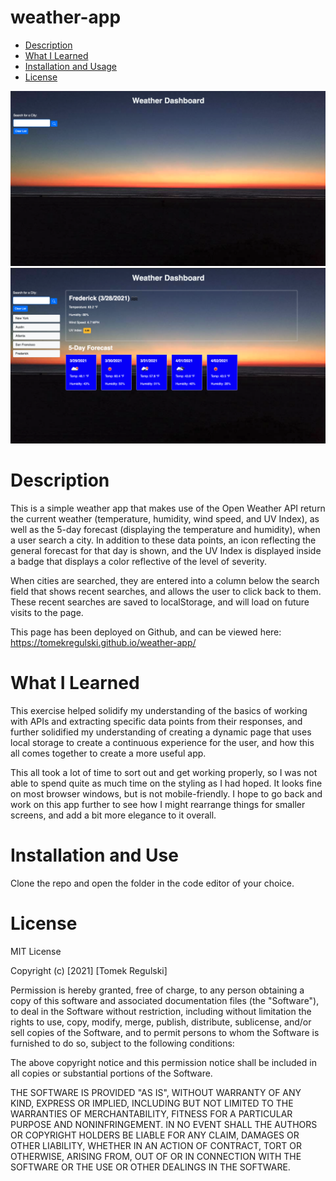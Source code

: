 # weather-app

* [Description ](#description)
* [What I Learned](#what-i-learned)
* [Installation and Usage](#installation-and-use)
* [License](#license)

![homepage main](assets/images/demo1.png)
![homepage main](assets/images/demo2.png)

# Description

This is a simple weather app that makes use of the Open Weather API return the current weather (temperature, humidity, wind speed, and UV Index), as well as the 5-day forecast (displaying the temperature and humidity), when a user search a city. In addition to these data points, an icon reflecting the general forecast for that day is shown, and the UV Index is displayed inside a badge that displays a color reflective of the level of severity. 

When cities are searched, they are entered into a column below the search field that shows recent searches, and allows the user to click back to them. These recent searches are saved to localStorage, and will load on future visits to the page. 

This page has been deployed on Github, and can be viewed here: https://tomekregulski.github.io/weather-app/


# What I Learned

This exercise helped solidify my understanding of the basics of working with APIs and extracting specific data points from their responses, and further solidified my understanding of creating a dynamic page that uses local storage to create a continuous experience for the user, and how this all comes together to create a more useful app.

This all took a lot of time to sort out and get working properly, so I was not able to spend quite as much time on the styling as I had hoped. It looks fine on most browser windows, but is not mobile-friendly. I hope to go back and work on this app further to see how I might rearrange things for smaller screens, and add a bit more elegance to it overall. 

# Installation and Use

Clone the repo and open the folder in the code editor of your choice. 

# License

MIT License

Copyright (c) [2021] [Tomek Regulski]

Permission is hereby granted, free of charge, to any person obtaining a copy
of this software and associated documentation files (the "Software"), to deal
in the Software without restriction, including without limitation the rights
to use, copy, modify, merge, publish, distribute, sublicense, and/or sell
copies of the Software, and to permit persons to whom the Software is
furnished to do so, subject to the following conditions:

The above copyright notice and this permission notice shall be included in all
copies or substantial portions of the Software.

THE SOFTWARE IS PROVIDED "AS IS", WITHOUT WARRANTY OF ANY KIND, EXPRESS OR
IMPLIED, INCLUDING BUT NOT LIMITED TO THE WARRANTIES OF MERCHANTABILITY,
FITNESS FOR A PARTICULAR PURPOSE AND NONINFRINGEMENT. IN NO EVENT SHALL THE
AUTHORS OR COPYRIGHT HOLDERS BE LIABLE FOR ANY CLAIM, DAMAGES OR OTHER
LIABILITY, WHETHER IN AN ACTION OF CONTRACT, TORT OR OTHERWISE, ARISING FROM,
OUT OF OR IN CONNECTION WITH THE SOFTWARE OR THE USE OR OTHER DEALINGS IN THE
SOFTWARE.